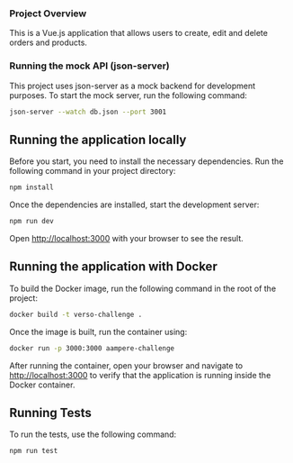 ### Project Overview

This is a Vue.js application that allows users to create, edit and delete orders and products.

### Running the mock API (json-server)

This project uses json-server as a mock backend for development purposes. To start the mock server, run the following command:

```bash
json-server --watch db.json --port 3001
```

## Running the application locally

Before you start, you need to install the necessary dependencies. Run the following command in your project directory:

```bash
npm install
```

Once the dependencies are installed, start the development server:

```bash
npm run dev
```

Open [http://localhost:3000](http://localhost:3000) with your browser to see the result.

## Running the application with Docker

To build the Docker image, run the following command in the root of the project:

```bash
docker build -t verso-challenge .
```

Once the image is built, run the container using:

```bash
docker run -p 3000:3000 aampere-challenge
```

After running the container, open your browser and navigate to [http://localhost:3000](http://localhost:3000) to verify that the application is running inside the Docker container.

## Running Tests

To run the tests, use the following command:

```bash
npm run test
```

